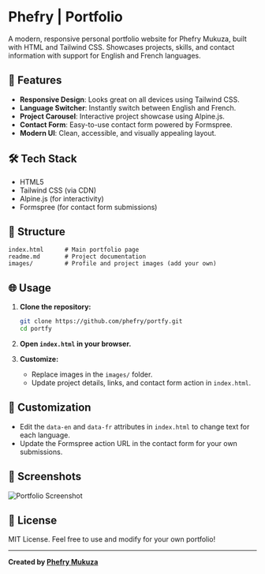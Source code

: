 # Phefry | Portfolio

A modern, responsive personal portfolio website for Phefry Mukuza, built with HTML and Tailwind CSS. Showcases projects, skills, and contact information with support for English and French languages.

## 🚀 Features

- **Responsive Design**: Looks great on all devices using Tailwind CSS.
- **Language Switcher**: Instantly switch between English and French.
- **Project Carousel**: Interactive project showcase using Alpine.js.
- **Contact Form**: Easy-to-use contact form powered by Formspree.
- **Modern UI**: Clean, accessible, and visually appealing layout.

## 🛠️ Tech Stack

- HTML5
- Tailwind CSS (via CDN)
- Alpine.js (for interactivity)
- Formspree (for contact form submissions)

## 📂 Structure

```
index.html      # Main portfolio page
readme.md       # Project documentation
images/         # Profile and project images (add your own)
```

## 🌐 Usage

1. **Clone the repository:**
   ```bash
   git clone https://github.com/phefry/portfy.git
   cd portfy
   ```
2. **Open `index.html` in your browser.**

3. **Customize:**
   - Replace images in the `images/` folder.
   - Update project details, links, and contact form action in `index.html`.

## 📝 Customization
- Edit the `data-en` and `data-fr` attributes in `index.html` to change text for each language.
- Update the Formspree action URL in the contact form for your own submissions.

## 📸 Screenshots
![Portfolio Screenshot](images/profile.jpg)

## 📄 License

MIT License. Feel free to use and modify for your own portfolio!

---

**Created by [Phefry Mukuza](https://github.com/phefry)**
